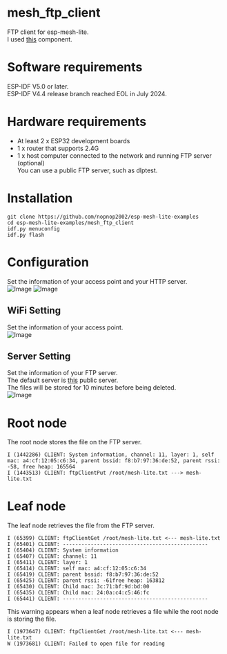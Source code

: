 # mesh_ftp_client
FTP client for esp-mesh-lite.   
I used [this](https://github.com/nopnop2002/esp-idf-ftpClient) component.   

# Software requirements
ESP-IDF V5.0 or later.   
ESP-IDF V4.4 release branch reached EOL in July 2024.   

# Hardware requirements
- At least 2 x ESP32 development boards
- 1 x router that supports 2.4G
- 1 x host computer connected to the network and running FTP server (optional)   
	You can use a public FTP server, such as dlptest.   

# Installation
```
git clone https://github.com/nopnop2002/esp-mesh-lite-examples
cd esp-mesh-lite-examples/mesh_ftp_client
idf.py menuconfig
idf.py flash
```

# Configuration   
Set the information of your access point and your HTTP server.   
![Image](https://github.com/user-attachments/assets/28ee4b1b-541a-4bc0-9d20-4c70e0e60452)
![Image](https://github.com/user-attachments/assets/218ee65f-d94c-403d-b576-dc82eb8db4e7)

## WiFi Setting
Set the information of your access point.   
![Image](https://github.com/user-attachments/assets/3c873f51-cb79-4ae2-b980-1d49ea2f9245)

## Server Setting
Set the information of your FTP server.   
The default server is [this](https://dlptest.com/ftp-test/) public server.   
The files will be stored for 10 minutes before being deleted.   
![Image](https://github.com/user-attachments/assets/54e845bf-9c3e-4db6-8fa6-7e17cdcaac79)

# Root node
The root node stores the file on the FTP server.
```
I (1442286) CLIENT: System information, channel: 11, layer: 1, self mac: a4:cf:12:05:c6:34, parent bssid: f8:b7:97:36:de:52, parent rssi: -58, free heap: 165564
I (1443513) CLIENT: ftpClientPut /root/mesh-lite.txt ---> mesh-lite.txt
```

# Leaf node
The leaf node retrieves the file from the FTP server.
```
I (65399) CLIENT: ftpClientGet /root/mesh-lite.txt <--- mesh-lite.txt
I (65401) CLIENT: -----------------------------------------------
I (65404) CLIENT: System information
I (65407) CLIENT: channel: 11
I (65411) CLIENT: layer: 1
I (65414) CLIENT: self mac: a4:cf:12:05:c6:34
I (65419) CLIENT: parent bssid: f8:b7:97:36:de:52
I (65425) CLIENT: parent rssi: -61free heap: 163812
I (65430) CLIENT: Child mac: 3c:71:bf:9d:bd:00
I (65435) CLIENT: Child mac: 24:0a:c4:c5:46:fc
I (65441) CLIENT: -----------------------------------------------
```

This warning appears when a leaf node retrieves a file while the root node is storing the file.   
```
I (1973647) CLIENT: ftpClientGet /root/mesh-lite.txt <--- mesh-lite.txt
W (1973681) CLIENT: Failed to open file for reading
```
